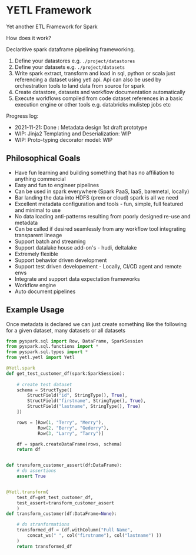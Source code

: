 # YETL Framework

Yet another ETL Framework for Spark


How does it work?

Declaritive spark dataframe pipelining frameworking.

1. Define your datastores e.g. `./project/datastores`
2. Define your datasets e.g. `./project/datasets`
3. Write spark extract, transform and load in sql, python or scala just referencing a dataset using yetl api. Api can also be used by orchestration tools to land data from source for spark
4. Create datastore, datasets and workflow documentation automatically
5. Execute workflows compiled from code dataset references in a basic execution engine or other tools e.g. databricks mulistep jobs etc

Progress log:

* 2021-11-21: Done : Metadata design 1st draft prototype
* WIP: Jinja2 Templating and Deserialization: WIP
* WIP: Proto-typing decorator model: WIP


## Philosophical Goals

- Have fun learning and building something that has no affiliation to anything commercial
- Easy and fun to engineer pipelines
- Can be used in spark everywhere (Spark PaaS, IaaS, baremetal, locally)
- Bar landing the data into HDFS (prem or cloud) spark is all we need
- Excellent metadata configuration and tools - fun, simple, full featured and minimal to use
- No data loading anti-patterns resulting from poorly designed re-use and metadata
- Can be called if desired seamlessly from any workflow tool integrating transparent lineage
- Support batch and streaming
- Support datalake house add-on's - hudi, deltalake
- Extremely flexible
- Support behavior driven development
- Support test driven developement - Locally, CI/CD agent and remote envs
- Integrate and support data expectation frameworks
- Workflow engine
- Auto document pipelines

## Example Usage

Once metadata is declared we can just create something like the following for a given dataset, many datasets or all datasets

```python
from pyspark.sql import Row, DataFrame, SparkSession
from pyspark.sql.functions import *
from pyspark.sql.types import *
from yetl.yetl import Yetl

@Yetl.spark
def get_test_customer_df(spark:SparkSession):
    
    # create test dataset
    schema = StructType([
        StructField("id", StringType(), True),
        StructField("firstname", StringType(), True),
        StructField("lastname", StringType(), True)
    ])

    rows = [Row(1, "Terry", "Merry"), 
            Row(2, "Berry", "Gederry"), 
            Row(3, "Larry", "Tarry")]

    df = spark.createDataFrame(rows, schema)
    return df


def transform_customer_assert(df:DataFrame):
    # do assertions
    assert True


@Yetl.transform(
    test_df=get_test_customer_df,
    test_assert=transform_customer_assert
    )
def transform_customer(df:DataFrame=None):

    # do stranformations
    transformed_df = (df.withColumn("Full Name", 
        concat_ws(" ", col("firstname"), col("lastname") ))
    )
    return transformed_df
```